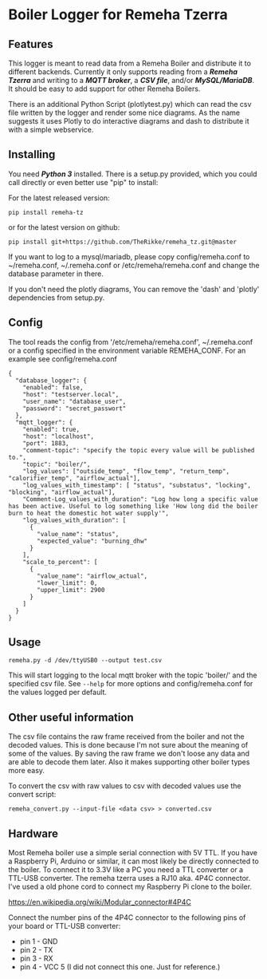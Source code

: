 # Boiler Logger for Remeha Tzerra

## Features

This logger is meant to read data from a Remeha Boiler and distribute it to different backends.
Currently it only supports reading from a ***Remeha Tzerra*** and writing to a ***MQTT broker***, a
***CSV file***, and/or ***MySQL/MariaDB***. It should be easy to add support for other Remeha Boilers.

There is an additional Python Script (plotlytest.py) which can read the csv file written by the
logger and render some nice diagrams. As the name suggests it uses Plotly to do interactive
diagrams and dash to distribute it with a simple webservice.

## Installing

You need ***Python 3*** installed. There is a setup.py provided, which you could call directly or
even better use "pip" to install:

For the latest released version:

```
pip install remeha-tz
```

or for the latest version on github:

```
pip install git+https://github.com/TheRikke/remeha_tz.git@master
```

If you want to log to a mysql/mariadb, please copy config/remeha.conf to ~/remeha.conf, ~/.remeha.conf or /etc/remeha/remeha.conf
and change the database parameter in there.

If you don't need the plotly diagrams, You can remove the 'dash' and 'plotly' dependencies from
setup.py.

## Config

The tool reads the config from '/etc/remeha/remeha.conf', ~/.remeha.conf or a config specified in the environment variable REMEHA_CONF. For an example see 
config/remeha.conf

```
{
  "database_logger": {
    "enabled": false,
    "host": "testserver.local",
    "user_name": "database_user",
    "password": "secret_passwort"
  },
  "mqtt_logger": {
    "enabled": true,
    "host": "localhost",
    "port": 1883,
    "comment-topic": "specify the topic every value will be published to.",
    "topic": "boiler/",
    "log_values": ["outside_temp", "flow_temp", "return_temp", "calorifier_temp", "airflow_actual"],
    "log_values_with_timestamp": [ "status", "substatus", "locking", "blocking", "airflow_actual"],
    "Comment-Log_values_with_duration": "Log how long a specific value has been active. Useful to log something like 'How long did the boiler burn to heat the domestic hot water supply'",
    "log_values_with_duration": [
      {
        "value_name": "status",
        "expected_value": "burning_dhw"
      }
    ],
    "scale_to_percent": [
      {
        "value_name": "airflow_actual",
        "lower_limit": 0,
        "upper_limit": 2900
      }
    ]
  }
}
```

## Usage

```
remeha.py -d /dev/ttyUSB0 --output test.csv
```

This will start logging to the local mqtt broker with the topic 'boiler/' and the specified csv
file. See ```--help``` for more options and config/remeha.conf for the values logged per default.

## Other useful information

The csv file contains the raw frame received from the boiler and not the decoded values. This
is done because I'm not sure about the meaning of some of the values. By saving the raw frame
we don't loose any data and are able to decode them later. Also it makes supporting other
boiler types more easy.

To convert the csv with raw values to csv with decoded values use the convert script:

```
remeha_convert.py --input-file <data csv> > converted.csv
```

## Hardware

Most Remeha boiler use a simple serial connection with 5V TTL. If you have a Raspberry Pi, Arduino or similar, 
it can most likely be directly connected to the boiler. To connect it to 3.3V like a PC you need a TTL converter or 
a TTL-USB converter. 
The remeha tzerra uses a RJ10 aka. 4P4C connector. I've used a old phone cord to connect my Raspberry Pi clone to the
boiler.

https://en.wikipedia.org/wiki/Modular_connector#4P4C

Connect the number pins of the 4P4C connector to the following pins of your board or TTL-USB converter:

* pin 1 - GND
* pin 2 - TX
* pin 3 - RX
* pin 4 - VCC 5 (I did not connect this one. Just for reference.)

